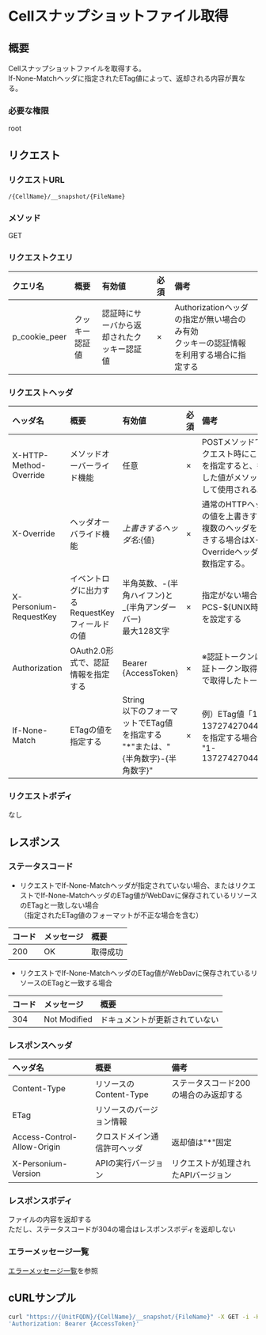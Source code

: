 # Cellスナップショットファイル取得
## 概要
Cellスナップショットファイルを取得する。  
If-None-Matchヘッダに指定されたETag値によって、返却される内容が異なる。  

### 必要な権限
root


## リクエスト
### リクエストURL
```
/{CellName}/__snapshot/{FileName}
```
### メソッド
GET

### リクエストクエリ
|クエリ名|概要|有効値|必須|備考|
|:--|:--|:--|:--|:--|
|p_cookie_peer|クッキー認証値|認証時にサーバから返却されたクッキー認証値|×|Authorizationヘッダの指定が無い場合のみ有効<br>クッキーの認証情報を利用する場合に指定する|

### リクエストヘッダ
|ヘッダ名|概要|有効値|必須|備考|
|:--|:--|:--|:--|:--|
|X-HTTP-Method-Override|メソッドオーバーライド機能|任意|×|POSTメソッドでリクエスト時にこの値を指定すると、指定した値がメソッドとして使用される。|
|X-Override|ヘッダオーバライド機能|${上書きするヘッダ名}:${値}|×|通常のHTTPヘッダの値を上書きする。複数のヘッダを上書きする場合はX-Overrideヘッダを複数指定する。|
|X-Personium-RequestKey|イベントログに出力するRequestKeyフィールドの値|半角英数、-(半角ハイフン)と_(半角アンダーバー)<br>最大128文字|×|指定がない場合、PCS-${UNIX時間}を設定する|
|Authorization|OAuth2.0形式で、認証情報を指定する|Bearer {AccessToken}|×|※認証トークンは認証トークン取得APIで取得したトークン|
|If-None-Match|ETagの値を指定する|String<br>以下のフォーマットでETag値を指定する<br>"*"または、"{半角数字}-{半角数字}"|×|例）ETag値「1-1372742704414」を指定する場合<br>"1-1372742704414"|

### リクエストボディ
なし


## レスポンス
### ステータスコード
- リクエストでIf-None-Matchヘッダが指定されていない場合、またはリクエストでIf-None-MatchヘッダのETag値がWebDavに保存されているリソースのETagと一致しない場合<br>（指定されたETag値のフォーマットが不正な場合を含む）

|コード|メッセージ|概要|
|:--|:--|:--|
|200|OK|取得成功|

- リクエストでIf-None-MatchヘッダのETag値がWebDavに保存されているリソースのETagと一致する場合

|コード|メッセージ|概要|
|:--|:--|:--|
|304|Not Modified|ドキュメントが更新されていない|

### レスポンスヘッダ
|ヘッダ名|概要|備考|
|:--|:--|:--|
|Content-Type|リソースのContent-Type|ステータスコード200の場合のみ返却する|
|ETag|リソースのバージョン情報||
|Access-Control-Allow-Origin|クロスドメイン通信許可ヘッダ|返却値は"*"固定|
|X-Personium-Version|APIの実行バージョン|リクエストが処理されたAPIバージョン|

### レスポンスボディ
ファイルの内容を返却する  
ただし、ステータスコードが304の場合はレスポンスボディを返却しない

### エラーメッセージ一覧
[エラーメッセージ一覧](004_Error_Messages.md)を参照


## cURLサンプル
```sh
curl "https://{UnitFQDN}/{CellName}/__snapshot/{FileName}" -X GET -i -H \
'Authorization: Bearer {AccessToken}'
```

